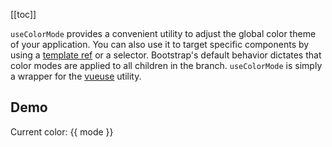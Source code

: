 <ComposableHeader path="useColorMode/index.ts" title="useColorMode" />

<ContentsSidebar>

[[toc]]

</ContentsSidebar>
<div class="lead mb-5">

`useColorMode` provides a convenient utility to adjust the global color theme of your application. You can also use it to target specific components by using a [template ref](https://vuejs.org/guide/essentials/template-refs.html#template-refs) or a selector. Bootstrap's default behavior dictates that color modes are applied to all children in the branch. `useColorMode` is simply a wrapper for the [vueuse](https://vueuse.org/core/useColorMode/#usecolormode) utility.

</div>

## Demo

<HighlightCard>
  <ClientOnly>
    <BCard ref="target">
      <BButton @click="changeColor">
        Current color: {{ mode }}
      </BButton>
    </BCard>
  </ClientOnly>
  <template #html>

```vue
<template>
  <BCard ref="target">
    <BButton @click="changeColor"> Current color: {{ mode }} </BButton>
  </BCard>
</template>

<script setup lang="ts">
import {useColorMode} from 'bootstrap-vue-next'

const target = ref<HTMLElement | null>(null)

const mode = useColorMode({
  selector: target,
})

const changeColor = () => {
  mode.value = mode.value === 'dark' ? 'light' : 'dark'
}
</script>
```

  </template>
</HighlightCard>

<script setup lang="ts">
import ComposableHeader from './ComposableHeader.vue'
import {ref} from 'vue'
import {useColorMode, BCard, BCardBody, BButton} from 'bootstrap-vue-next'
import HighlightCard from '../../components/HighlightCard.vue'
import ContentsSidebar from '../../components/ContentsSidebar.vue'

const target = ref<HTMLElement | null>(null)

const mode = useColorMode({
  selector: target,
})

const changeColor = () => {
  mode.value = mode.value === 'dark' ? 'light' : 'dark'
}
</script>

